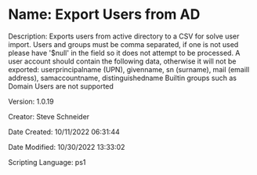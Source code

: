 ﻿# Name: Export Users from AD

Description: Exports users from active directory to a CSV for solve user import.
Users and groups must be comma separated, if one is not used please have '$null' in the field so it does not attempt to be processed.
A user account should contain the following data, otherwise it will not be exported:	userprincipalname (UPN), givenname, sn (surname), mail (emaill address), samaccountname, distinguishedname
Builtin groups such as Domain Users are not supported
		

Version: 1.0.19

Creator: Steve Schneider

Date Created: 10/11/2022 06:31:44

Date Modified: 10/30/2022 13:33:02

Scripting Language: ps1

